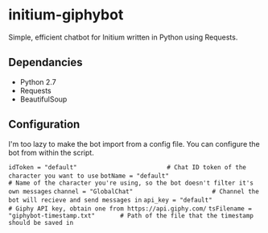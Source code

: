 # initium-giphybot
Simple, efficient chatbot for Initium written in Python using Requests.

## Dependancies
* Python 2.7
* Requests
* BeautifulSoup

## Configuration

I'm too lazy to make the bot import from a config file. You can configure the bot from within the script.

`idToken = "default"                         # Chat ID token of the character you want to use`
`botName = "default"                         # Name of the character you're using, so the bot doesn't filter it's own messages`
`channel = "GlobalChat"                      # Channel the bot will recieve and send messages in`
`api_key = "default"                         # Giphy API key, obtain one from https://api.giphy.com/`
`tsFilename = "giphybot-timestamp.txt"       # Path of the file that the timestamp should be saved in`




